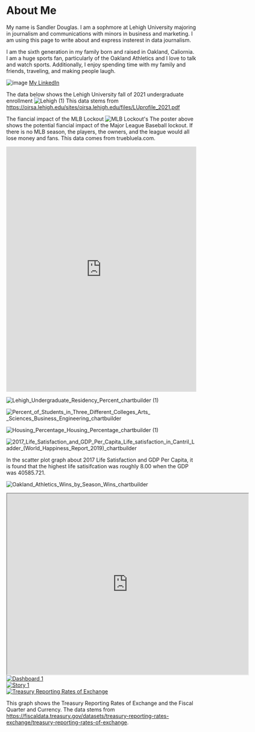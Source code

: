 # About Me


My name is Sandler Douglas. I am a sophmore at Lehigh University majoring in journalism and communications with minors in business and marketing. I am using this page to write about and express insterest in data journalism. 

I am the sixth generation in my family born and raised in Oakland, Caliornia. I am a huge sports fan, particularly of the Oakland Athletics and I love to talk and watch sports. Additionally, I enjoy spending time with my family and friends, traveling, and making people laugh.  

![image](https://media-exp1.licdn.com/dms/image/C4E03AQHtiSpau59ahA/profile-displayphoto-shrink_400_400/0/1640392593705?e=1650499200&v=beta&t=QZTszJpa0A7I0O5FB1bJLWvKKNktM48cV9ltjlPqb1o)
[My LinkedIn](https://www.linkedin.com/in/sandler-douglas/)

The data below shows the Lehigh University fall of 2021 undergraduate enrollment
![Lehigh (1)](https://user-images.githubusercontent.com/99892260/155554422-b100d281-049a-42e9-8a99-0d3423774e68.png)
This data stems from https://oirsa.lehigh.edu/sites/oirsa.lehigh.edu/files/LUprofile_2021.pdf


The fiancial impact of the MLB Lockout
![MLB Lockout's](https://user-images.githubusercontent.com/99892260/155906631-fde4f268-5883-4bd6-a594-7bb7d902162c.png)
The poster above shows the potential fiancial impact of the Major League Baseball lockout. If there is no MLB season, the players, the owners, and the league would all lose money and fans. This data comes from truebluela.com. 

<iframe src='https://cdn.knightlab.com/libs/timeline3/latest/embed/index.html?source=1lxhsnGie32DrBVTa1X6VoeSSmDYJw0TyCINwB2IU1mw&font=Default&lang=en&initial_zoom=2&height=650' width='100%' height='650' webkitallowfullscreen mozallowfullscreen allowfullscreen frameborder='0'></iframe>
                                

![Lehigh_Undergraduate_Residency_Percent_chartbuilder (1)](https://user-images.githubusercontent.com/99892260/157932981-b40c7441-4b23-4487-906d-573a6ba9c043.png)

![Percent_of_Students_in_Three_Different_Colleges_Arts_ _Sciences_Business_Engineering_chartbuilder](https://user-images.githubusercontent.com/99892260/159930986-cd76bdfd-9ed6-45e9-a100-01a7e46942ed.png)

![Housing_Percentage_Housing_Percentage_chartbuilder (1)](https://user-images.githubusercontent.com/99892260/167469301-6627c3b4-61b5-44cf-8563-19428d9898c4.png)


![2017_Life_Satisfaction_and_GDP_Per_Capita_Life_satisfaction_in_Cantril_Ladder_(World_Happiness_Report_2019)_chartbuilder](https://user-images.githubusercontent.com/99892260/159932952-5a35090d-46c8-4fb4-af2c-722af562898f.png)


 
 In the scatter plot graph about 2017 Life Satisfaction and GDP Per Capita, it is found that the highest life satisifcation was roughly 8.00 when the GDP was 40585.721. 
 
 ![Oakland_Athletics_Wins_by_Season_Wins_chartbuilder](https://user-images.githubusercontent.com/99892260/160311397-4b781446-5122-48f0-b8e0-edc605cc21ca.png)


<iframe src="https://www.google.com/maps/d/embed?mid=1Q-mna7YlspeMJ_Hpdd-MAh6AzQqi7wQk&ehbc=2E312F" width="640" height="480"></iframe>

<div class='tableauPlaceholder' id='viz1650223545285' style='position: relative'><noscript><a href='#'><img alt='Dashboard 1 ' src='https:&#47;&#47;public.tableau.com&#47;static&#47;images&#47;Pa&#47;PartyLocationPreferenceandOrganization&#47;Dashboard1&#47;1_rss.png' style='border: none' /></a></noscript><object class='tableauViz'  style='display:none;'><param name='host_url' value='https%3A%2F%2Fpublic.tableau.com%2F' /> <param name='embed_code_version' value='3' /> <param name='site_root' value='' /><param name='name' value='PartyLocationPreferenceandOrganization&#47;Dashboard1' /><param name='tabs' value='no' /><param name='toolbar' value='yes' /><param name='static_image'value='https:&#47;&#47;public.tableau.com&#47;static&#47;images&#47;Pa&#47;PartyLocationPreferenceandOrganization&#47;Dashboard1&#47;1.png' /> <param name='animate_transition' value='yes' /><param name='display_static_image' value='yes' /><param name='display_spinner' value='yes' /><param name='display_overlay' value='yes' /><param name='display_count' value='yes' /><param name='language' value='en-US' /><param name='filter' value='publish=yes' /></object></div> <script type='text/javascript'> var divElement = document.getElementById('viz1650223545285'); var vizElement = divElement.getElementsByTagName('object')[0]; if ( divElement.offsetWidth > 800 ) { vizElement.style.width='100%';vizElement.style.height=(divElement.offsetWidth*0.75)+'px';} else if ( divElement.offsetWidth > 500 ) { vizElement.style.width='100%';vizElement.style.height=(divElement.offsetWidth*0.75)+'px';} else {vizElement.style.width='100%';vizElement.style.height='727px';}  var scriptElement = document.createElement('script'); scriptElement.src = 'https://public.tableau.com/javascripts/api/viz_v1.js'; vizElement.parentNode.insertBefore(scriptElement, vizElement); </script>

<div class='tableauPlaceholder' id='viz1650551445519' style='position: relative'><noscript><a href='#'><img alt='Story 1 ' src='https:&#47;&#47;public.tableau.com&#47;static&#47;images&#47;IP&#47;IPEDSData_16505513965840&#47;Story1&#47;1_rss.png' style='border: none' /></a></noscript><object class='tableauViz'  style='display:none;'><param name='host_url' value='https%3A%2F%2Fpublic.tableau.com%2F' /> <param name='embed_code_version' value='3' /> <param name='site_root' value='' /><param name='name' value='IPEDSData_16505513965840&#47;Story1' /><param name='tabs' value='no' /><param name='toolbar' value='yes' /><param name='static_image' value='https:&#47;&#47;public.tableau.com&#47;static&#47;images&#47;IP&#47;IPEDSData_16505513965840&#47;Story1&#47;1.png' /> <param name='animate_transition' value='yes' /><param name='display_static_image' value='yes' /><param name='display_spinner' value='yes' /><param name='display_overlay' value='yes' /><param name='display_count' value='yes' /><param name='language' value='en-US' /><param name='filter' value='publish=yes' /></object></div> <script type='text/javascript'> var divElement = document.getElementById('viz1650551445519'); var vizElement = divElement.getElementsByTagName('object')[0];vizElement.style.width='1016px';vizElement.style.height='991px'; var scriptElement = document.createElement('script');scriptElement.src = 'https://public.tableau.com/javascripts/api/viz_v1.js';                   vizElement.parentNode.insertBefore(scriptElement, vizElement); </script>

<div class='tableauPlaceholder' id='viz1651101576296' style='position: relative'><noscript><a href='#'><img alt='Treasury Reporting Rates of Exchange ' src='https:&#47;&#47;public.tableau.com&#47;static&#47;images&#47;KR&#47;KRT7QRYF9&#47;1_rss.png' style='border: none' /></a></noscript><object class='tableauViz'  style='display:none;'><param name='host_url' value='https%3A%2F%2Fpublic.tableau.com%2F' /> <param name='embed_code_version' value='3' /> <param name='path' value='shared&#47;KRT7QRYF9' /> <param name='toolbar' value='yes' /><param name='static_image' value='https:&#47;&#47;public.tableau.com&#47;static&#47;images&#47;KR&#47;KRT7QRYF9&#47;1.png' /> <param name='animate_transition' value='yes' /><param name='display_static_image' value='yes' /><param name='display_spinner' value='yes' /><param name='display_overlay' value='yes' /><param name='display_count' value='yes' /><param name='language' value='en-US' /><param name='filter' value='publish=yes' /></object></div> <script type='text/javascript'> var divElement = document.getElementById('viz1651101576296'); var vizElement = divElement.getElementsByTagName('object')[0];       vizElement.style.width='1016px';vizElement.style.height='991px'; var scriptElement = document.createElement('script');   scriptElement.src = 'https://public.tableau.com/javascripts/api/viz_v1.js'; vizElement.parentNode.insertBefore(scriptElement, vizElement); </script>

This graph shows the Treasury Reporting Rates of Exchange and the Fiscal Quarter and Currency. The data stems from https://fiscaldata.treasury.gov/datasets/treasury-reporting-rates-exchange/treasury-reporting-rates-of-exchange. 


